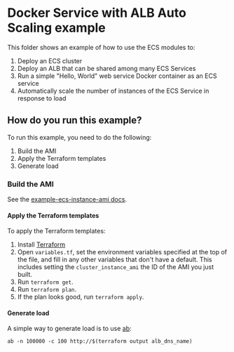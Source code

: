 # Docker Service with ALB Auto Scaling example

This folder shows an example of how to use the ECS modules to:

1. Deploy an ECS cluster
1. Deploy an ALB that can be shared among many ECS Services
1. Run a simple "Hello, World" web service Docker container as an ECS service
1. Automatically scale the number of instances of the ECS Service in response to load

## How do you run this example?

To run this example, you need to do the following:

1. Build the AMI
1. Apply the Terraform templates
1. Generate load

### Build the AMI

See the [example-ecs-instance-ami docs](/examples/example-ecs-instance-ami).

#### Apply the Terraform templates

To apply the Terraform templates:

1. Install [Terraform](https://www.terraform.io/)
1. Open `variables.tf`, set the environment variables specified at the top of the file, and fill in any other variables that
   don't have a default. This includes setting the `cluster_instance_ami` the ID of the AMI you just built.
1. Run `terraform get`.
1. Run `terraform plan`.
1. If the plan looks good, run `terraform apply`.

#### Generate load

A simple way to generate load is to use [ab](http://httpd.apache.org/docs/2.4/programs/ab.html):

```
ab -n 100000 -c 100 http://$(terraform output alb_dns_name)
```